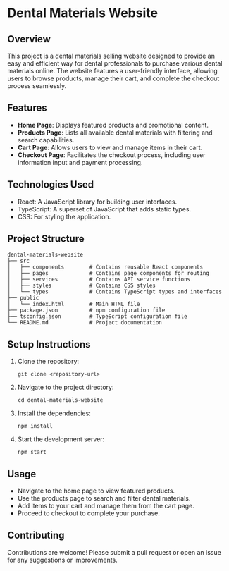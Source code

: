 # Dental Materials Website

## Overview
This project is a dental materials selling website designed to provide an easy and efficient way for dental professionals to purchase various dental materials online. The website features a user-friendly interface, allowing users to browse products, manage their cart, and complete the checkout process seamlessly.

## Features
- **Home Page**: Displays featured products and promotional content.
- **Products Page**: Lists all available dental materials with filtering and search capabilities.
- **Cart Page**: Allows users to view and manage items in their cart.
- **Checkout Page**: Facilitates the checkout process, including user information input and payment processing.

## Technologies Used
- React: A JavaScript library for building user interfaces.
- TypeScript: A superset of JavaScript that adds static types.
- CSS: For styling the application.

## Project Structure
```
dental-materials-website
├── src
│   ├── components        # Contains reusable React components
│   ├── pages             # Contains page components for routing
│   ├── services          # Contains API service functions
│   ├── styles            # Contains CSS styles
│   └── types             # Contains TypeScript types and interfaces
├── public
│   └── index.html        # Main HTML file
├── package.json          # npm configuration file
├── tsconfig.json         # TypeScript configuration file
└── README.md             # Project documentation
```

## Setup Instructions
1. Clone the repository:
   ```
   git clone <repository-url>
   ```
2. Navigate to the project directory:
   ```
   cd dental-materials-website
   ```
3. Install the dependencies:
   ```
   npm install
   ```
4. Start the development server:
   ```
   npm start
   ```

## Usage
- Navigate to the home page to view featured products.
- Use the products page to search and filter dental materials.
- Add items to your cart and manage them from the cart page.
- Proceed to checkout to complete your purchase.

## Contributing
Contributions are welcome! Please submit a pull request or open an issue for any suggestions or improvements.